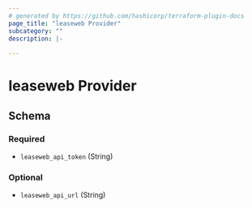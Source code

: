 ```yaml
---
# generated by https://github.com/hashicorp/terraform-plugin-docs
page_title: "leaseweb Provider"
subcategory: ""
description: |-
  
---
```


# leaseweb Provider





<!-- schema generated by tfplugindocs -->
## Schema

### Required

- `leaseweb_api_token` (String)

### Optional

- `leaseweb_api_url` (String)
